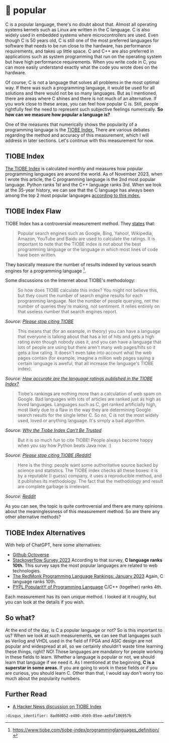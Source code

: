 # 🎊 popular

C is a popular language, there's no doubt about that. Almost all operating
systems kernels such as Linux are written in the C language. C is also widely used
in embedded systems where microcontrollers are used. Even though C is 50 years
old, C is still one of the most preferred languages for software that needs to
be run close to the hardware, has performance requirements, and takes up little
space. C and C++ are also preferred in applications such as system programming
that run on the operating system but have high performance requirements. When
you write code in C, you can more easily understand exactly what the code you
wrote does on the hardware.

Of course, C is not a language that solves all problems in the most optimal way.
If there was such a programming language, it would be used for all solutions and
there would not be so many languages. But as I mentioned, there are areas where
C shines and there is not much of an alternative. If you work close to these
areas, you can feel how popular C is. Still, people rightfully feel the need to
represent such subjective feelings numerically. **So how can we measure how
popular a language is?**

One of the measures that numerically shows the popularity of a programming
language is the [TIOBE Index.](https://www.tiobe.com/tiobe-index/) There are
various debates regarding the method and accuracy of this measurement, which I
will address in later sections. Let's continue with this measurement for now.

## TIOBE Index

[The TIOBE Index](https://www.tiobe.com/tiobe-index/) is calculated monthly and
measures how popular programming languages are around the world. As of November
2023, when I wrote this article, the C programming language is the 2nd most
popular language. Python ranks 1st and the C++ language ranks 3rd. When we look
at the 35-year history, we can see that the C language has always been among the
top 2 most popular languages [according to this
index.](https://www.tiobe.com/tiobe-index/c/)

## TIOBE Index Flaw

TIOBE Index has a controversial measurement method. They
[states](https://www.tiobe.com/tiobe-index/) that:

> Popular search engines such as Google, Bing, Yahoo!, Wikipedia, Amazon,
> YouTube and Baidu are used to calculate the ratings. It is important to note
> that the TIOBE index is not about the best programming language or the
> language in which most lines of code have been written.

They basically measure the number of results indexed by various search engines
for a programming language [^1f].

Some discussions on the Internet about TIOBE's methodology:

> So how does TIOBE calculate this index? You might not believe this, but they
> count the number of search engine results for each programming language. Not the
> number of people querying, not the number of queries they're making, not
> sentiment. It relies entirely on that useless number that search engines report.

*Source: [Please stop citing TIOBE](https://blog.nindalf.com/posts/stop-citing-tiobe/)*

> This means that (for an example, in theory) you can have a language that
> everyone is talking about that has a lot of hits and gets a high rating even
> though nobody uses it, and you can have a language that lots of people are using
> but there aren't many web pages/hits so it gets a low rating. It doesn't even
> take into account what the web pages contain (for example, imagine a million web
> pages saying a certain language is aweful, that all increase the language's
> TIOBE index).

*Source: [How accurate are the language ratings published in the TIOBE Index?](https://qr.ae/pKNreM)*

> Tiobe's rankings are nothing more than a calculation of web spam on Google. Bad
> languages with lots of articles are ranked just as high as loved languages.
> Languages such as C, get ranked artificially high, most likely due to a flaw in
> the way they are determining Google search results for the single letter C. So
> no, C is not the most widely used, loved or anything language.  It's simply a
> bad algorithm.

*Source: [Why the Tiobe Index Can't Be Trusted](https://www.codehawke.com/blogs/why_the_tiobe_index_can_t_be_trusted.html)*

> But it is so much fun to cite TIOBE!
> People always become happy when you say how Python beats Java now. :)

*Source: [Please stop citing TIOBE (Reddit)](https://www.reddit.com/r/programming/comments/we8kxc/please_stop_citing_tiobe/)*

> Here is the thing: people want some authoritative source backed by science and
> statistics. The TIOBE index checks all these boxes: it is by a reputable (I
> guess) company, it uses a reproducible method, and it publishes its methodology.
> The fact that the methodology and result are complete garbage is irrelevant.

*Source: [Reddit](https://www.reddit.com/r/programming/comments/we8kxc/comment/iip4tv6/)*

As you can see, the topic is quite controversial and there are many opinions
about the meaninglessness of this measurement method.
So are there any other alternative methods?

## TIOBE Index Alternatives

With help of ChatGPT, here some alternatives:

- [Github Octoverse](https://octoverse.github.com/)
- [Stackoverflow Survey
  2023](https://survey.stackoverflow.co/2023/#technology-most-popular-technologies)
  According to that survey, **C language ranks 10th.** This survey says the most
  popular languages are related to web technologies.
- [The RedMonk Programming Language Rankings: January 2023](https://redmonk.com/sogrady/2023/05/16/language-rankings-1-23/)
  Again, C language ranks 10th.
- [PYPL PopularitY of Programming Language](https://pypl.github.io/PYPL.html)
  C/C++ (together) ranks 4th.

Each measurement has its own unique method. I looked at it roughly, but you can
look at the details if you wish.

## So what?

At the end of the day, is C a popular language or not? So is this important to
us? When we look at such measurements, we can see that languages such as Verilog
and VHDL used in the field of FPGA and ASIC design are not popular and
widespread at all, so we certainly shouldn't waste time learning these things,
right? NO! Those languages are mandatory for people working in these fields to
learn. Whether a language is popular or not, we should learn that language if we
need it. As I mentioned at the beginning, **C is a superstar in some areas.** If
you are going to work in these fields or if you are curious, you should learn C.
Other than that, I would say don't worry too much about the popularity numbers.

## Further Read

- [A Hacker News discussion on TIOBE Index](https://news.ycombinator.com/item?id=19767725)

[^1f]: <https://www.tiobe.com/tiobe-index/programminglanguages_definition/>

```{disqus}
:disqus_identifier: 8ad0d052-e480-4569-85ee-ae0af186957b
```
